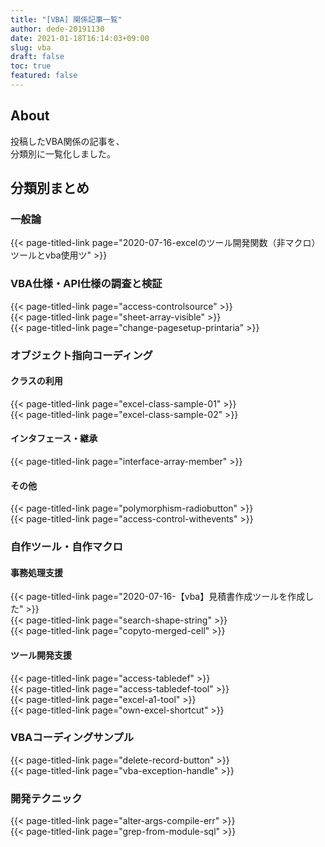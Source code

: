 ```yaml
---
title: "[VBA] 関係記事一覧"
author: dede-20191130
date: 2021-01-18T16:14:03+09:00
slug: vba
draft: false
toc: true
featured: false
---
```


## About

投稿したVBA関係の記事を、  
分類別に一覧化しました。

## 分類別まとめ

### 一般論
<span></span>
{{< page-titled-link page="2020-07-16-excelのツール開発関数（非マクロ）ツールとvba使用ツ" >}}  

### VBA仕様・API仕様の調査と検証

{{< page-titled-link page="access-controlsource" >}}  
{{< page-titled-link page="sheet-array-visible" >}}  
{{< page-titled-link page="change-pagesetup-printaria" >}}  

### オブジェクト指向コーディング

#### クラスの利用

{{< page-titled-link page="excel-class-sample-01" >}}  
{{< page-titled-link page="excel-class-sample-02" >}}  

#### インタフェース・継承
<span></span>
{{< page-titled-link page="interface-array-member" >}}  

#### その他

{{< page-titled-link page="polymorphism-radiobutton" >}}  
{{< page-titled-link page="access-control-withevents" >}}  


### 自作ツール・自作マクロ

#### 事務処理支援

{{< page-titled-link page="2020-07-16-【vba】見積書作成ツールを作成した" >}}  
{{< page-titled-link page="search-shape-string" >}}  
{{< page-titled-link page="copyto-merged-cell" >}}  

#### ツール開発支援

{{< page-titled-link page="access-tabledef" >}}  
{{< page-titled-link page="access-tabledef-tool" >}}  
{{< page-titled-link page="excel-a1-tool" >}}  
{{< page-titled-link page="own-excel-shortcut" >}}  


### VBAコーディングサンプル

{{< page-titled-link page="delete-record-button" >}}  
{{< page-titled-link page="vba-exception-handle" >}}  

 ### 開発テクニック

 {{< page-titled-link page="alter-args-compile-err" >}}  
 {{< page-titled-link page="grep-from-module-sql" >}}  